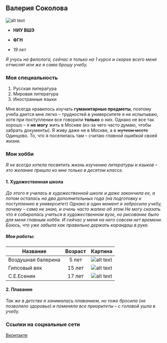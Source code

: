 ## Валерия Соколова
![alt text](https://github.com/lerasyas/hw1/blob/master/images/RcjaCb_26bU.jpg)

* __НИУ ВШЭ__

- **ФГН**

+ *19 лет*

*Я учусь на филолога, сейчас я только на 1 курсе и скорее всего меня отчислят или же я сама брошу учебу.*

### Моя специальность 
1. Русская литература
2. Мировая литература
3. Иностранные языки

Мне всегда нравилось изучать **гуманитарные предметы**, поэтому учеба дается мне легко – трудностей в университете я не испытываю, хотя при поступлении все говорили **только** о них. Однако не все так хорошо – я **не могу** жить в Москве (из-за чего часто думаю, чтобы забрать документы). Я живу даже не в Москве, а в ~~жутком месте~~ Одинцово. То, что я поселилась там – считаю _главной ошибкой_ своей жизни. 

### Мои хобби

*Я не всегда хотела посвятить жизнь изучению литературы и языков – это желание пришло ко мне только в десятом классе.*

#### 1. Художественная школа
*До этого я училась в художественной школе и даже закончила ее, а потом осталась на два дополнительных года (на подготовку к поступлению в университет)
Однако в один момент я забросила учебу, почему – сама не знаю, и очень часто жалею об этом
Не могу сказать что я собиралась учиться в художественном вузе, но рисование было для меня главным хобби. И сейчас у меня на него совсем нет времени. Боюсь, что уже забыла как правильно держать карандаш в руке.*
##### Мои работы: 
| Название           | Возраст       | Картина  |
| ------------------ |:-------------:| :--------:|
| Воздушная балерина | 5 лет         |  ![alt text](https://github.com/lerasyas/hw1/blob/master/images/cyfLI-nLwEg.jpg)   |
| Гипсовый век       | 15 лет        |  ![alt text](https://github.com/lerasyas/hw1/blob/master/images/jBrU08loghs.jpg)|
| С.Е.Есенин         | 17 лет        |  ![alt text](https://github.com/lerasyas/hw1/blob/master/images/FQbW2T1ia_0.jpg) |


#### 2. Плавание
*Так же в детстве я занималась плаванием, но тоже бросила (не позволяло здоровье) и поменяла все приоритеты – с головой ушла в учебу.*

### Ссылки на социальные сети

[Вконтакте](https://vk.com/lerasyas)
